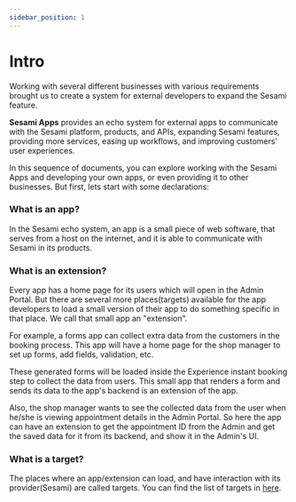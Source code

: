 ```yaml
---
sidebar_position: 1
---
```


# Intro
Working with several different businesses with various requirements brought us to create a system for external developers to expand the Sesami feature.

<p>
<b>Sesami Apps</b> provides an echo system for external apps to communicate with the Sesami platform, products, and APIs, expanding Sesami features, providing more services, easing up workflows, and improving customers' user experiences.
</p>

<p>
In this sequence of documents, you can explore working with the Sesami Apps and developing your own apps, or even providing it to other businesses. But first, lets start with some declarations:
</p>

### What is an app?
In the Sesami echo system, an app is a small piece of web software, that serves from a host on the internet, and it is able to communicate with Sesami in its products.

### What is an extension?
Every app has a home page for its users which will open in the Admin Portal. But there are several more places(targets) available for the app developers to load a small version of their app to do something specific in that place. We call that small app an "extension".

<p>
For example, a forms app can collect extra data from the customers in the booking process. This app will have a home page for the shop manager to set up forms, add fields, validation, etc.
</p>
<p>
These generated forms will be loaded inside the Experience instant booking step to collect the data from users. This small app that renders a form and sends its data to the app's backend is an extension of the app.
</p>
<p>
Also, the shop manager wants to see the collected data from the user when he/she is viewing appointment details in the Admin Portal. So here the app can have an extension to get the appointment ID from the Admin and get the saved data for it from its backend, and show it in the Admin's UI.
</p>

### What is a target?
The places where an app/extension can load, and have interaction with its provider(Sesami) are called targets.
You can find the list of targets in <a href="/docs/sesami-apps/app-targets/">here</a>.
